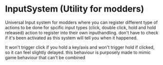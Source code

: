 # InputSystem (Utility for modders)
Universal Input system for modders where you can register different type of actions to be done for spcific input types (click, double click, hold and hold released) action to register into their own inputhandling. don't have to check if it's been activated as this system will tell you when it happened.

It won't trigger click if you hold a key/axis and won't trigger hold if clicked, so it can feel slightly delayed.
this behaviour is purposely made to mimic game behaviour that can't be combined

